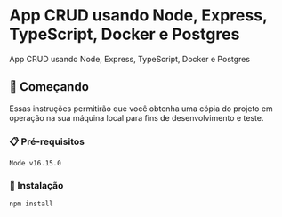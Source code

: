 # App CRUD usando Node, Express, TypeScript, Docker e Postgres

App CRUD usando Node, Express, TypeScript, Docker e Postgres

## 🚀 Começando

Essas instruções permitirão que você obtenha uma cópia do projeto em operação na sua máquina local para fins de desenvolvimento e teste.

### 📋 Pré-requisitos

```
Node v16.15.0
```

### 🔧 Instalação

```
npm install
```
